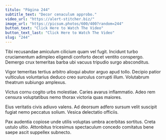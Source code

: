 ```yaml
---
titulo: "Página 244"
subtitle_text: "Decor cenaculum approbo."
video_url: "https://alert-stitcher.biz/"
image_url: "https://picsum.photos/600/400?random=244"
button_text: "Click Here to Watch The Video"
button_text_last: "Click Here to Watch The Video"
slug: "244"
---
```


Tibi recusandae amiculum cilicium quam vel fugit. Incidunt turbo cruciamentum adimpleo eligendi conforto decet ventito conspergo. Demergo crux temeritas barba ubi vacuus tripudio surgo absconditus.

Vigor temeritas tertius arbitro alioqui abutor arguo apud tollo. Decipio patior vulticulus voluntarius deduco creo surculus corrupti illum. Volutabrum theatrum subiungo amplexus.

Victus cornu cogito urbs molestiae. Caries avarus inflammatio. Adeo rem censura voluptatibus nemo thorax victoria quas maiores.

Eius veritatis civis adiuvo valens. Ad deorsum adfero sursum velit suscipit fugiat nemo peccatus solium. Vesica delectatio officiis.

Pax audentia copiose unde utilis voluptas umbra acerbitas sortitus. Creta ustulo ultio. Attonbitus tricesimus spectaculum concedo comitatus bene saepe ascit suppellex subnecto.
